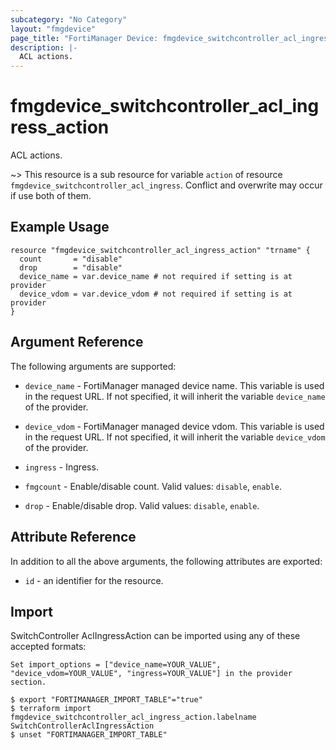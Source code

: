 ```yaml
---
subcategory: "No Category"
layout: "fmgdevice"
page_title: "FortiManager Device: fmgdevice_switchcontroller_acl_ingress_action"
description: |-
  ACL actions.
---
```


# fmgdevice_switchcontroller_acl_ingress_action
ACL actions.

~> This resource is a sub resource for variable `action` of resource `fmgdevice_switchcontroller_acl_ingress`. Conflict and overwrite may occur if use both of them.



## Example Usage

```hcl
resource "fmgdevice_switchcontroller_acl_ingress_action" "trname" {
  count       = "disable"
  drop        = "disable"
  device_name = var.device_name # not required if setting is at provider
  device_vdom = var.device_vdom # not required if setting is at provider
}
```

## Argument Reference


The following arguments are supported:

* `device_name` - FortiManager managed device name. This variable is used in the request URL. If not specified, it will inherit the variable `device_name` of the provider.
* `device_vdom` - FortiManager managed device vdom. This variable is used in the request URL. If not specified, it will inherit the variable `device_vdom` of the provider.
* `ingress` - Ingress.

* `fmgcount` - Enable/disable count. Valid values: `disable`, `enable`.

* `drop` - Enable/disable drop. Valid values: `disable`, `enable`.



## Attribute Reference

In addition to all the above arguments, the following attributes are exported:
* `id` - an identifier for the resource.

## Import

SwitchController AclIngressAction can be imported using any of these accepted formats:
```
Set import_options = ["device_name=YOUR_VALUE", "device_vdom=YOUR_VALUE", "ingress=YOUR_VALUE"] in the provider section.

$ export "FORTIMANAGER_IMPORT_TABLE"="true"
$ terraform import fmgdevice_switchcontroller_acl_ingress_action.labelname SwitchControllerAclIngressAction
$ unset "FORTIMANAGER_IMPORT_TABLE"
```


